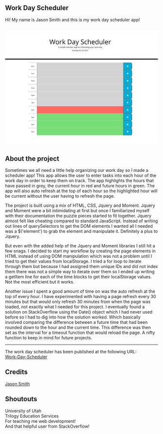 ## Work Day Scheduler

Hi! My name is Jason Smith and this is my work day scheduler app!

# ![Site Screen Shot](/assets/images/screenshot.png)

## About the project
Sometimes we all need a little help organizing our work day so I made a scheduler app! This app allows the user to enter tasks into each hour of the work day in order to keep them on track. The app highlights the hours that have passed in grey, the current hour in red and future hours in green. The app will also auto refresh at the top of each hour so the highlighted hour will be current without the user having to refresh the page.

The project is built using a mix of HTML, CSS, Jquery and Moment. Jquery and Moment were a bit intimidating at first but once I familiarized myself with their documentation the puzzle pieces started to fit together. Jquery almost felt like cheating compared to standard JavaScript. Instead of writing out lines of querySelectors to get the DOM elements I wanted all I needed was a $('element') to grab the element and manipulate it. Definitely a plus to Jquery.

But even with the added help of the Jquery and Moment libraries I still hit a few snags. I decided to start my workflow by creating the page elements in HTML instead of using DOM manipulation which was not a problem until I tried to get their values from localStorage. I tried a for loop to iterate through them but because I had assigned them unique IDs and did not index them there was not a simple way to iterate over them so I ended up writing a getItem line for each of the time blocks to get their localStorage values. Not the most efficient but it works. 

Another issue I spent a good amount of time on was the auto refresh at the top of every hour. I have experimented with having a page refresh every 30 minutes but that would only refresh 30 minutes from when the page was loaded, not exactly what I needed for this project. I eventually found a solution on StackOverflow using the Date() object which I had never used before so I had to dig into how the solution worked. Which basically involved comparing the difference between a future time that had been rounded down to the hour and the current time. This difference was then set as the interval for a timeout function that would reload the page. A nifty function to keep in mind for future projects.

***

The work day scheduler has been published at the following URL:  
[Work-Day-Scheduler](https://jasonpsmith180.github.io/work-day-scheduler/)

## Credits
[Jason Smith](https://github.com/Jasonpsmith180)

## Shoutouts
University of Utah  
Trilogy Education Services  
For teaching me web development!  
And that helpful user from StackOverflow!
